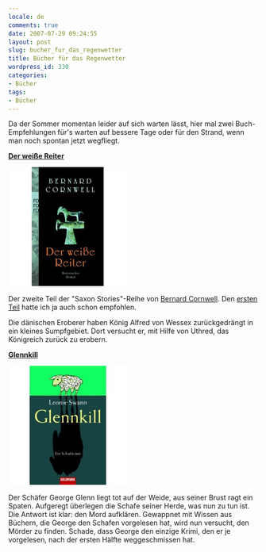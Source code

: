 ```yaml
---
locale: de
comments: true
date: 2007-07-29 09:24:55
layout: post
slug: bucher_fur_das_regenwetter
title: Bücher für das Regenwetter
wordpress_id: 330
categories:
- Bücher
tags:
- Bücher
---
```


Da der Sommer momentan leider auf sich warten lässt, hier mal zwei
Buch-Empfehlungen für's warten auf bessere Tage oder für den Strand, wenn man
noch spontan jetzt wegfliegt.

**[Der weiße Reiter](http://www.amazon.de/gp/product/3499242834?ie=UTF8&tag=wannawork-21&linkCode=as2&camp=1638&creative=6742&creativeASIN=3499242834)**

[![](/images/2007-07-29-bucher_fur_das_regenwetter/weisserreiter.jpg)](http://www.amazon.de/gp/product/3499242834?ie=UTF8&tag=wannawork-21&linkCode=as2&camp=1638&creative=6742&creativeASIN=3499242834)

Der zweite Teil der "Saxon Stories"-Reihe von [Bernard Cornwell](http://de.wikipedia.org/wiki/Bernard_Cornwell). 
Den [ersten Teil](http://blog.wannawork.de/index.php/2007/03/12/das_letzte_konigreich)
hatte ich ja auch schon empfohlen. 

Die dänischen Eroberer haben König Alfred von Wessex zurückgedrängt in ein
kleines Sumpfgebiet. Dort versucht er, mit Hilfe von Uthred, das Königreich
zurück zu erobern.

**[Glennkill](http://www.amazon.de/gp/product/3442464153?ie=UTF8&tag=wannawork-21&linkCode=as2&camp=1638&creative=6742&creativeASIN=3442464153)**

[![](/images/2007-07-29-bucher_fur_das_regenwetter/glennkill.jpg)](http://www.amazon.de/gp/product/3442464153?ie=UTF8&tag=wannawork-21&linkCode=as2&camp=1638&creative=6742&creativeASIN=3442464153)

Der Schäfer George Glenn liegt tot auf der Weide, aus seiner Brust ragt ein
Spaten. Aufgeregt überlegen die Schafe seiner Herde, was nun zu tun ist. Die
Antwort ist klar: den Mord aufklären. Gewappnet mit Wissen aus Büchern, die
George den Schafen vorgelesen hat, wird nun versucht, den Mörder zu finden.
Schade, dass George den einzige Krimi, den er je vorgelesen, nach der ersten
Hälfte weggeschmissen hat.
